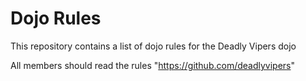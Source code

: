 Dojo Rules
==========

This repository contains a list of dojo rules for the Deadly Vipers dojo

All members should read the rules
 "https://github.com/deadlyvipers"
